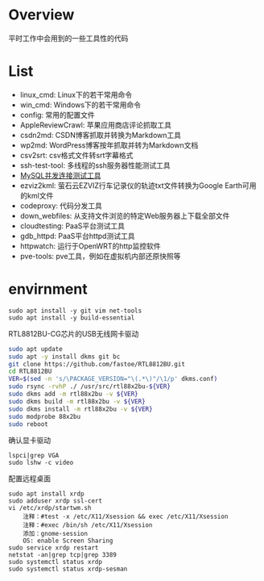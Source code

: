 # Overview

平时工作中会用到的一些工具性的代码


# List

* linux_cmd: Linux下的若干常用命令
* win_cmd: Windows下的若干常用命令
* config: 常用的配置文件
* AppleReviewCrawl: 苹果应用商店评论抓取工具
* csdn2md: CSDN博客抓取并转换为Markdown工具
* wp2md: WordPress博客按年抓取并转为Markdown文档
* csv2srt: csv格式文件转srt字幕格式
* ssh-test-tool: 多线程的ssh服务器性能测试工具
* [MySQL并发连接测试工具](ssh-test-tool/conn_mysql.py)
* ezviz2kml: 萤石云EZVIZ行车记录仪的轨迹txt文件转换为Google Earth可用的kml文件
* codeproxy: 代码分发工具
* down_webfiles: 从支持文件浏览的特定Web服务器上下载全部文件
* cloudtesting: PaaS平台测试工具
* gdb_httpd: PaaS平台httpd测试工具
* httpwatch: 运行于OpenWRT的http监控软件
* pve-tools: pve工具，例如在虚拟机内部还原快照等

# envirnment

```
sudo apt install -y git vim net-tools
sudo apt install -y build-essential
```

RTL8812BU-CG芯片的USB无线网卡驱动

```bash
sudo apt update
sudo apt -y install dkms git bc
git clone https://github.com/fastoe/RTL8812BU.git
cd RTL8812BU
VER=$(sed -n 's/\PACKAGE_VERSION="\(.*\)"/\1/p' dkms.conf)
sudo rsync -rvhP ./ /usr/src/rtl88x2bu-${VER}
sudo dkms add -m rtl88x2bu -v ${VER}
sudo dkms build -m rtl88x2bu -v ${VER}
sudo dkms install -m rtl88x2bu -v ${VER}
sudo modprobe 88x2bu
sudo reboot
```

确认显卡驱动
```
lspci|grep VGA
sudo lshw -c video
```


配置远程桌面
```
sudo apt install xrdp
sudo adduser xrdp ssl-cert
vi /etc/xrdp/startwm.sh
    注释：#test -x /etc/X11/Xsession && exec /etc/X11/Xsession
    注释：#exec /bin/sh /etc/X11/Xsession
    添加：gnome-session
    OS: enable Screen Sharing 
sudo service xrdp restart
netstat -an|grep tcp|grep 3389
sudo systemctl status xrdp
sudo systemctl status xrdp-sesman
```


